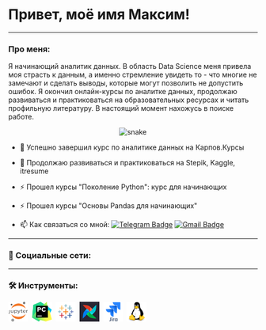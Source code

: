 # Привет, моё имя Максим!

---

### Про меня:

Я начинающий аналитик данных. В область Data Science меня привела моя страсть к данным, а именно стремление увидеть то - что многие не замечают и сделать выводы, которые могут позволить не допустить ошибок. 
Я окончил онлайн-курсы по аналитке данных, продолжаю развиваться и практиковаться на образовательных ресурсах и читать профильную литературу. В настоящий момент нахожусь в поиске работе.


<p align="center">
 <img width="600" src="assets/github-snake.svg" alt="snake"/>
</p>

- :telescope: Успешно завершил курс по аналитике данных на Карпов.Курсы

- :seedling: Продолжаю развиваться и практиковаться на Stepik, Kaggle, itresume

- :zap: Прошел курсы "Поколение Python": курс для начинающих

- :zap: Прошел курсы "Основы Pandas для начинающих"

- :mailbox: Как связаться со мной: [![Telegram Badge](https://img.shields.io/badge/-kuzminmaksim-blue?style=flat&logo=Telegram&logoColor=white)](https://t.me/mm_max) [![Gmail Badge](https://img.shields.io/badge/-Gmail-red?style=flat&logo=Gmail&logoColor=white)](mailto:4m.kuzmin@gmail.com)

---

### 🤝 Социальные сети:

  <div id="badges">
    <!-- <a href="https://t.me/mm_max" target="_blank">
      <img src="https://cdn-icons-png.flaticon.com/512/2111/2111646.png" width="40" height="40" alt="telegram" />
    </a>
      <img src="https://github.com/devicons/devicon/blob/master/docs/assets/css/discord-logo.svg" width="40" height="40" alt="discord" />
    </a>
  </div>

---

### 💻 Технологии:

<div>
  <img src="https://github.com/devicons/devicon/blob/master/icons/git/git-original.svg" title="git" alt="git" width="40" height="40"/>&nbsp
  <img src="https://github.com/devicons/devicon/blob/master/icons/python/python-original.svg" title="python" alt="python" width="40" height="40"/>&nbsp
  <img src="https://github.com/devicons/devicon/blob/master/icons/pandas/pandas-original-wordmark.svg" title="pandas" alt="pandas" width="40" height="40"/>&nbsp
  <img src="https://github.com/devicons/devicon/blob/master/icons/numpy/numpy-original-wordmark.svg" title="numpy" alt="numpy" width="40" height="40"/>&nbsp
  <img src="https://github.com/mwaskom/seaborn/blob/master/doc/_static/logo-mark-darkbg.svg" title="seaborn" alt="seaborn" width="40" height="40"/>&nbsp
  <img src="https://github.com/matplotlib/matplotlib/blob/main/doc/_static/matplotlib-icon.svg" title="matplotlib" alt="matplotlib" width="40" height="40"/>&nbsp
  <img src="https://github.com/plotly/plotly.py/blob/master/packages/javascript/jupyterlab-plotly/style/plotly.svg" title="plotly" alt="plotly" width="40" height="40"/>&nbsp
  <img src="https://github.com/devicons/devicon/blob/master/icons/postgresql/postgresql-original-wordmark.svg" title="postgresql" alt="postgresql" width="40" height="40"/>&nbsp -->
</div>

---

### 🛠 Инструменты:

<div>
  <img src="https://github.com/devicons/devicon/blob/master/icons/jupyter/jupyter-original-wordmark.svg" title="jupyter" alt="jupyter" width="40" height="40"/>&nbsp;
  <img src="https://github.com/JetBrains/logos/blob/master/web/pycharm/pycharm.svg" alt="pycharm" width="40" height="40"/>&nbsp;
  <img src="https://github.com/tableau/hyper-db/blob/main/website/static/img/tableau-logo.svg" title="tableau" alt="tableau" width="40" height="40"/>&nbsp;
  <img src="https://github.com/apache/airflow-site/blob/main/landing-pages/site/static/images/airflow_dark_bg.png" title="airflow" alt="airflow" width="40" height="40"/>&nbsp;
  <img src="https://github.com/devicons/devicon/blob/master/icons/jira/jira-original-wordmark.svg" title="jira" alt="jira" width="40" height="40"/>&nbsp;
  <img src="https://github.com/devicons/devicon/blob/master/icons/linux/linux-original.svg" title="linux" alt="linux" width="40" height="40"/>&nbsp;
</div>
